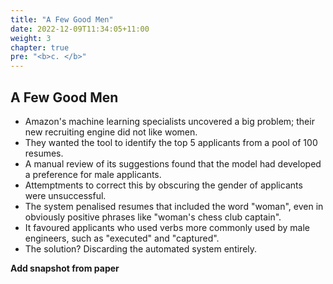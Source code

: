 ```yaml
---
title: "A Few Good Men"
date: 2022-12-09T11:34:05+11:00
weight: 3
chapter: true
pre: "<b>c. </b>"
---
```


## A Few Good Men

* Amazon's machine learning specialists uncovered a big problem; their new recruiting engine did not like women.
* They wanted the tool to identify the top 5 applicants from a pool of 100 resumes.
* A manual review of its suggestions found that the model had developed a preference for male applicants.
* Attemptments to correct this by obscuring the gender of applicants were unsuccessful. 
* The system penalised resumes that included the word "woman", even in obviously positive phrases like "woman's chess club captain".
* It favoured applicants who used verbs more commonly used by male engineers, such as "executed" and "captured".
* The solution? Discarding the automated system entirely.

**Add snapshot from paper**
